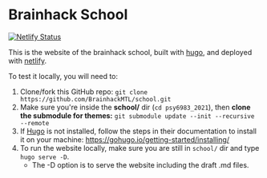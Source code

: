 # Brainhack School
[![Netlify Status](https://api.netlify.com/api/v1/badges/0cd08655-9ad0-49be-ae4f-7e1cd78ebe33/deploy-status)](https://app.netlify.com/sites/suspicious-golick-ab329b/deploys?filter=master)

This is the website of the brainhack school, built with [hugo](https://gohugo.io/), and deployed with [netlify](https://www.netlify.com/). 

To test it locally, you will need to:
1. Clone/fork this GitHub repo: `git clone https://github.com/BrainhackMTL/school.git`
1. Make sure you're inside the **school/** dir (`cd psy6983_2021`), then **clone the submodule for themes:** `git submodule update --init --recursive --remote`
1. If [Hugo](https://gohugo.io/) is not installed, follow the steps in their documentation to install it on your machine: https://gohugo.io/getting-started/installing/
1. To run the website locally, make sure you are still in `school/` dir and type `hugo serve -D`.
   - The -D option is to serve the website including the draft .md files.
